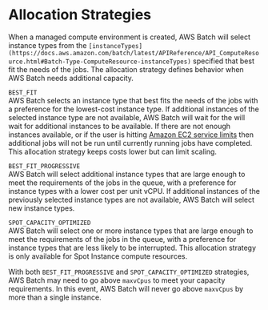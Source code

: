 # Allocation Strategies<a name="allocation-strategies"></a>

When a managed compute environment is created, AWS Batch will select instance types from the `[instanceTypes](https://docs.aws.amazon.com/batch/latest/APIReference/API_ComputeResource.html#Batch-Type-ComputeResource-instanceTypes)` specified that best fit the needs of the jobs\. The allocation strategy defines behavior when AWS Batch needs additional capacity\.

`BEST_FIT`  
AWS Batch selects an instance type that best fits the needs of the jobs with a preference for the lowest\-cost instance type\. If additional instances of the selected instance type are not available, AWS Batch will wait for the will wait for additional instances to be available\. If there are not enough instances available, or if the user is hitting [Amazon EC2 service limits](https://docs.aws.amazon.com/AWSEC2/latest/UserGuide/ec2-resource-limits.html) then additional jobs will not be run until currently running jobs have completed\. This allocation strategy keeps costs lower but can limit scaling\.

`BEST_FIT_PROGRESSIVE`  
AWS Batch will select additional instance types that are large enough to meet the requirements of the jobs in the queue, with a preference for instance types with a lower cost per unit vCPU\. If additional instances of the previously selected instance types are not available, AWS Batch will select new instance types\.

`SPOT_CAPACITY_OPTIMIZED`  
AWS Batch will select one or more instance types that are large enough to meet the requirements of the jobs in the queue, with a preference for instance types that are less likely to be interrupted\. This allocation strategy is only available for Spot Instance compute resources\.

With both `BEST_FIT_PROGRESSIVE` and `SPOT_CAPACITY_OPTIMIZED` strategies, AWS Batch may need to go above `maxvCpus` to meet your capacity requirements\. In this event, AWS Batch will never go above `maxvCpus` by more than a single instance\.